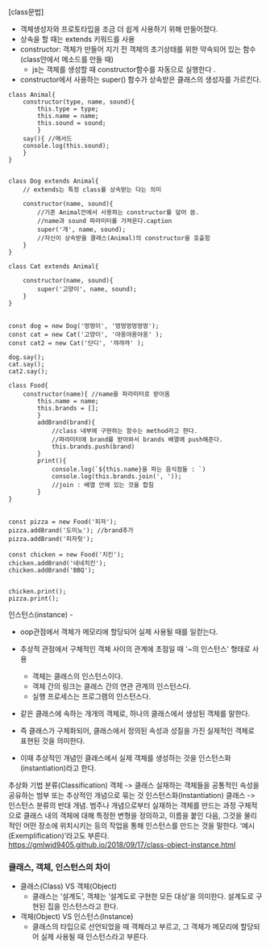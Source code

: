 
[class문법]

- 객체생성자와 프로토타입을 조금 더 쉽게 사용하기 위해 만들어졌다.
- 상속을 할 때는 extends 키워드를 사용
- constructor:  객체가 만들어 지기 전 객체의 초기상태를 위한 약속되어 있는 함수  (class안에서 메소드를 만들 때)
    - js는 객체를 생성할 때 constructor함수를 자동으로 실행한다 .
- constructor에서 사용하는 super() 함수가 상속받은 클래스의 생성자를 가르킨다.

```
class Animal{
    constructor(type, name, sound){
        this.type = type;
        this.name = name;
        this.sound = sound;
        }
    say(){ //메서드
    console.log(this.sound);
    }
}


class Dog extends Animal{
    // extends는 특정 class를 상속받는 다는 의미

    constructor(name, sound){
        //기존 Animal안에서 사용하는 constructor를 덮어 씀.
        //name과 sound 파라미터를 가져온다.caption
        super('개', name, sound);
        //자신이 상속받을 클래스(Animal)의 constructor을 호출함
    }
}

class Cat extends Animal{

    constructor(name, sound){
        super('고양이', name, sound);
    }
}


const dog = new Dog('멍멍이', '멍멍멍멍멍멍');
const cat = new Cat('고양이', '야옹야옹야옹' );
const cat2 = new Cat('단디', '꺄꺄꺄' );

dog.say();
cat.say();
cat2.say();
```



```
class Food{
    constructor(name){ //name을 파라미터로 받아옴
        this.name = name;
        this.brands = [];
        }
        addBrand(brand){
            //class 내부에 구현하는 함수는 method라고 한다.
            //파라미터에 brand를 받아와서 brands 배열에 push해준다.
            this.brands.push(brand)
        }
        print(){
            console.log(`${this.name}을 파는 음식점들 : `)
            console.log(this.brands.join(', '));
            //join : 배열 안에 있는 것을 합침
        }
}


const pizza = new Food('피자');
pizza.addBrand('도미노'); //brand추가
pizza.addBrand('피자헛');

const chicken = new Food('치킨');
chicken.addBrand('네네치킨');
chicken.addBrand('BBQ');


chicken.print();
pizza.print();

```




인스턴스(instance) -
- oop관점에서 객체가 메모리에 할당되어 실제 사용될 때를 일컫는다.
- 추상적 관점에서 구체적인 객체 사이의 관계에 초점일 때 '~의 인스턴스' 형태로 사용
    - 객체는 클래스의 인스턴스이다.
    - 객체 간의 링크는 클래스 간의 연관 관계의 인스턴스다.
    - 실행 프로세스는 프로그램의 인스턴스다.


- 같은 클래스에 속하는 개개의 객체로, 하나의 클래스에서 생성된 객체를 말한다.
- 즉 클래스가 구체화되어, 클래스에서 정의된 속성과 성질을 가진 실제적인 객체로 표현된 것을 의미한다.
- 이때 추상적인 개념인 클래스에서 실제 객체를 생성하는 것을 인스턴스화(instantiation)라고 한다.

추상화 기법
분류(Classification)
객체 -> 클래스
실재하는 객체들을 공통적인 속성을 공유하는 범부 또는 추상적인 개념으로 묶는 것
인스턴스화(Instantiation)
클래스 -> 인스턴스
분류의 반대 개념. 범주나 개념으로부터 실재하는 객체를 만드는 과정
구체적으로 클래스 내의 객체에 대해 특정한 변형을 정의하고, 이름을 붙인 다음, 그것을 물리적인 어떤 장소에 위치시키는 등의 작업을 통해 인스턴스를 만드는 것을 말한다.
‘예시(Exemplification)’라고도 부른다.
https://gmlwjd9405.github.io/2018/09/17/class-object-instance.html


### 클래스, 객체, 인스턴스의 차이

- 클래스(Class) VS 객체(Object)
  - 클래스는 ‘설계도’, 객체는 ‘설계도로 구현한 모든 대상’을 의미한다. 설계도로 구현된 집을 인스턴스라고 한다.
- 객체(Object) VS 인스턴스(Instance)
  - 클래스의 타입으로 선언되었을 때 객체라고 부르고, 그 객체가 메모리에 할당되어 실제 사용될 때 인스턴스라고 부른다.


